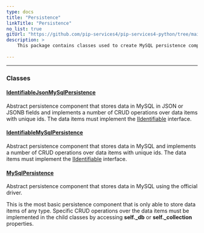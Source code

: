 ```yaml
---
type: docs
title: "Persistence"
linkTitle: "Persistence"
no_list: true
gitUrl: "https://github.com/pip-services4/pip-services4-python/tree/main/pip-services4-elasticsearch-python"
description: >
    This package contains classes used to create MySQL persistence components.
    
---
```

---

<div class="module-body"> 

### Classes

#### [IdentifiableJsonMySqlPersistence](identifiable_json_mysql_persistence)
Abstract persistence component that stores data in MySQL in JSON or JSONB fields
and implements a number of CRUD operations over data items with unique ids.
The data items must implement the [IIdentifiable](../../data/data/iidentifiable) interface.


#### [IdentifiableMySqlPersistence](identifiable_mysql_persistence)
Abstract persistence component that stores data in MySQL
and implements a number of CRUD operations over data items with unique ids.
The data items must implement the [IIdentifiable](../../data/data/iidentifiable) interface.

#### [MySqlPersistence](mysql_persistence)
Abstract persistence component that stores data in MySQL using the official driver.

This is the most basic persistence component that is only
able to store data items of any type. Specific CRUD operations
over the data items must be implemented in the child classes by
accessing **self._db** or **self._collection** properties.

</div>

